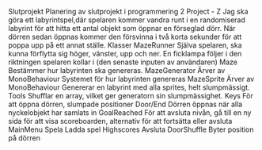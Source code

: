 Slutprojekt
Planering av slutprojekt i programmering 2
Project - Z
Jag ska göra ett labyrintspel,där spelaren kommer vandra runt i en randomiserad labyrint för att hitta ett antal objekt som öppnar en förseglad dörr. När dörren sedan öppnas kommer den försvinna i två korta sekunder för att poppa upp på ett annat ställe.
Klasser
MazeRunner
Själva spelaren, ska kunna förflytta sig höger, vänster, upp och ner. En ficklampa följer i den riktningen spelaren kollar i (den senaste inputen av användaren)
Maze
Bestämmer hur labyrinten ska genereras.
MazeGenerator
Ärver av MonoBehaviour
Systemet för hur labyrinten genereras
MazeSprite
Ärver av MonoBehaviour
Genererar en labyrint med alla sprites, helt slumpmässigt.
Tools
Shufflar en array, vilket ger generatorn sin slumpmässighet.
Keys
För att öppna dörren, slumpade positioner
Door/End
Dörren öppnas när alla nyckelobjekt har samlats in
GoalReached
För att avsluta nivån, gå till en ny sida för att visa scoreboarden, alternativ för att fortsätta eller avsluta
MainMenu
	Spela
	Ladda spel
	Highscores
	Avsluta
DoorShuffle
	Byter position på dörren
